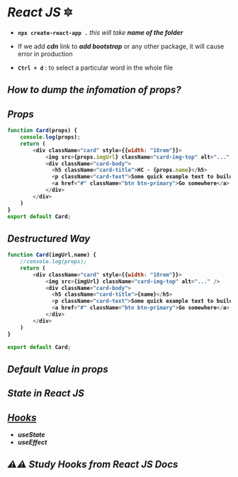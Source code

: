 # _React JS_ 🔯

- **`npx create-react-app .`**  _this will take **name of the folder**_

- If we add **_cdn_** link to **_add bootstrap_** or any other package, it will cause error in production 

- **`Ctrl + d`** : to select a particular word in the whole file

## _How to dump the infomation of props?_


## _Props_
<b>

```javascript
function Card(props) {
    console.log(props);
    return (
        <div className="card" style={{width: "18rem"}}>
            <img src={props.imgUrl} className="card-img-top" alt="..." />
            <div className="card-body">
              <h5 className="card-title">HC - {props.name}</h5>
              <p className="card-text">Some quick example text to build on the card              title and make up the bulk of the card's content.</p>
              <a href="#" className="btn btn-primary">Go somewhere</a>
            </div>
        </div>
    )
}
export default Card;
```
</b>

## _Destructured Way_
<b>

```javascript
function Card(imgUrl,name) {
    //console.log(props);
    return (
        <div className="card" style={{width: "18rem"}}>
            <img src={imgUrl} className="card-img-top" alt="..." />
            <div className="card-body">
              <h5 className="card-title">{name}</h5>
              <p className="card-text">Some quick example text to build on the card title and make up the bulk of the card's content.</p>
              <a href="#" className="btn btn-primary">Go somewhere</a>
            </div>
        </div>
    )
}

export default Card;
```
</b>

## _Default Value in props_

## _State in React JS_

## _[Hooks](https://reactjs.org/docs/hooks-intro.html)_
  - _**useState**_
  - _**useEffect**_
  
## _⚠️⚠️ Study Hooks from React JS Docs_

